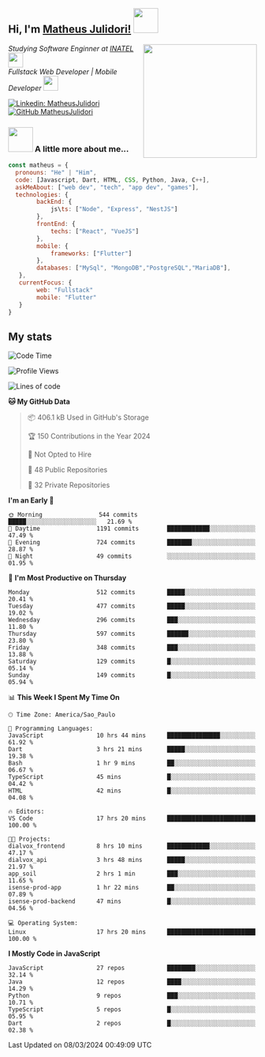 <h2> Hi, I'm <a href="https://matheusjulidori.github.io" target="_blank">Matheus Julidori!</a> <img src="https://media.giphy.com/media/12oufCB0MyZ1Go/giphy.gif" width="50"></h2>
<img align='right' src="https://media.giphy.com/media/3oKIPnAiaMCws8nOsE/giphy.gif" width="230" height="auto">
<p><em>Studying Software Enginner at <a href="http://www.inatel.br" target="_blank">INATEL</a><img src="https://media.giphy.com/media/fYSnHlufseco8Fh93Z/giphy.gif" width="30"></br>
  Fullstack Web Developer | Mobile Developer <img src="https://media.giphy.com/media/WUlplcMpOCEmTGBtBW/giphy.gif" width="30">
</em></p>

[![Linkedin: MatheusJulidori](https://img.shields.io/badge/-MatheusJulidori-blue?style=flat-square&logo=Linkedin&logoColor=white&link=https://www.linkedin.com/in/MatheusJulidori/)](https://www.linkedin.com/in/MatheusJulidori/)
[![GitHub MatheusJulidori](https://img.shields.io/github/followers/matheusjulidori?label=follow&style=social)](https://github.com/MatheusJulidori)


### <img src="https://media.giphy.com/media/VgCDAzcKvsR6OM0uWg/giphy.gif" width="50"> A little more about me...  

```javascript
const matheus = {
  pronouns: "He" | "Him",
  code: [Javascript, Dart, HTML, CSS, Python, Java, C++],
  askMeAbout: ["web dev", "tech", "app dev", "games"],
  technologies: {
        backEnd: {
            js\ts: ["Node", "Express", "NestJS"]
        },
        frontEnd: {
            techs: ["React", "VueJS"]
        },
        mobile: {
            frameworks: ["Flutter"]
        },
        databases: ["MySql", "MongoDB","PostgreSQL","MariaDB"],
   },
   currentFocus: {
        web: "Fullstack"
        mobile: "Flutter"
   }
}
```
<h2>My stats</h2>

<!--START_SECTION:waka-->
![Code Time](http://img.shields.io/badge/Code%20Time-512%20hrs%2033%20mins-blue)

![Profile Views](http://img.shields.io/badge/Profile%20Views-16-blue)

![Lines of code](https://img.shields.io/badge/From%20Hello%20World%20I%27ve%20Written-7.2%20million%20lines%20of%20code-blue)

**🐱 My GitHub Data** 

> 📦 406.1 kB Used in GitHub's Storage 
 > 
> 🏆 150 Contributions in the Year 2024
 > 
> 🚫 Not Opted to Hire
 > 
> 📜 48 Public Repositories 
 > 
> 🔑 32 Private Repositories 
 > 
**I'm an Early 🐤** 

```text
🌞 Morning                544 commits         █████░░░░░░░░░░░░░░░░░░░░   21.69 % 
🌆 Daytime                1191 commits        ████████████░░░░░░░░░░░░░   47.49 % 
🌃 Evening                724 commits         ███████░░░░░░░░░░░░░░░░░░   28.87 % 
🌙 Night                  49 commits          ░░░░░░░░░░░░░░░░░░░░░░░░░   01.95 % 
```
📅 **I'm Most Productive on Thursday** 

```text
Monday                   512 commits         █████░░░░░░░░░░░░░░░░░░░░   20.41 % 
Tuesday                  477 commits         █████░░░░░░░░░░░░░░░░░░░░   19.02 % 
Wednesday                296 commits         ███░░░░░░░░░░░░░░░░░░░░░░   11.80 % 
Thursday                 597 commits         ██████░░░░░░░░░░░░░░░░░░░   23.80 % 
Friday                   348 commits         ███░░░░░░░░░░░░░░░░░░░░░░   13.88 % 
Saturday                 129 commits         █░░░░░░░░░░░░░░░░░░░░░░░░   05.14 % 
Sunday                   149 commits         █░░░░░░░░░░░░░░░░░░░░░░░░   05.94 % 
```


📊 **This Week I Spent My Time On** 

```text
🕑︎ Time Zone: America/Sao_Paulo

💬 Programming Languages: 
JavaScript               10 hrs 44 mins      ███████████████░░░░░░░░░░   61.92 % 
Dart                     3 hrs 21 mins       █████░░░░░░░░░░░░░░░░░░░░   19.38 % 
Bash                     1 hr 9 mins         ██░░░░░░░░░░░░░░░░░░░░░░░   06.67 % 
TypeScript               45 mins             █░░░░░░░░░░░░░░░░░░░░░░░░   04.42 % 
HTML                     42 mins             █░░░░░░░░░░░░░░░░░░░░░░░░   04.08 % 

🔥 Editors: 
VS Code                  17 hrs 20 mins      █████████████████████████   100.00 % 

🐱‍💻 Projects: 
dialvox_frontend         8 hrs 10 mins       ████████████░░░░░░░░░░░░░   47.17 % 
dialvox_api              3 hrs 48 mins       █████░░░░░░░░░░░░░░░░░░░░   21.97 % 
app_soil                 2 hrs 1 min         ███░░░░░░░░░░░░░░░░░░░░░░   11.65 % 
isense-prod-app          1 hr 22 mins        ██░░░░░░░░░░░░░░░░░░░░░░░   07.89 % 
isense-prod-backend      47 mins             █░░░░░░░░░░░░░░░░░░░░░░░░   04.56 % 

💻 Operating System: 
Linux                    17 hrs 20 mins      █████████████████████████   100.00 % 
```

**I Mostly Code in JavaScript** 

```text
JavaScript               27 repos            ████████░░░░░░░░░░░░░░░░░   32.14 % 
Java                     12 repos            ████░░░░░░░░░░░░░░░░░░░░░   14.29 % 
Python                   9 repos             ███░░░░░░░░░░░░░░░░░░░░░░   10.71 % 
TypeScript               5 repos             █░░░░░░░░░░░░░░░░░░░░░░░░   05.95 % 
Dart                     2 repos             █░░░░░░░░░░░░░░░░░░░░░░░░   02.38 % 
```




 Last Updated on 08/03/2024 00:49:09 UTC
<!--END_SECTION:waka-->
